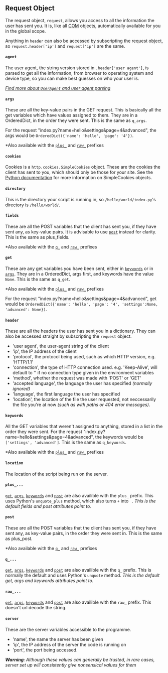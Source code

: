 ## Request Object
The request object, `request`, allows you access to all the information the user has sent you. It is, like all [COM](start.md) objects, automatically available for you in the global scope.

Anything in `header` can also be accessed by subscripting the request object, so `request.header['ip']` and `request['ip']` are the same.

#### `agent`
The user agent, the string version stored in `.header['user agent']`, is parsed to get all the information, from browser to operating system and device type, so you can make best guesses on who your user is.

*[Find more about `UserAgent` and user agent parsing](agent.md)*

#### `args`
These are all the key-value pairs in the GET request. This is basically all the get variables which have values assigned to them. They are in a 
OrderedDict, in the order they were sent.  This is the same as `q_args`.

For the request "index.py?name=hello&settings&page=4&advanced", the args would be `OrderedDict({'name': 'hello', 'page': '4'})`.

*Also available with the [`plus_`](#plus_) and [`raw_`](#raw_) prefixes

#### `cookies`
Cookies is a `http.cookies.SimpleCookies` object. These are the cookies the client has sent to you, which should only be those for your site. See the [Python documentation](https://docs.python.org/3/library/http.cookies.html#http.cookies.SimpleCookie) for more information on SimpleCookies objects.

#### `directory`
This is the directory your script is running in, so `/hello/world/index.py`'s directory is `/hello/world/`.

#### `fields`
These are all the POST variables that the client has sent you, if they have sent any, as key-value pairs. It is advisable to use [`post`](#post) 
instead for clarity. This is the same as plus_fields.

*Also available with the [`q_`](#q_) and [`raw_`](#raw_) prefixes

#### `get`
These are any get variables you have been sent, either in [`keywords`](#keywords) or in [`args`](#args). They are in a OrderedDict, args first, and 
keywords have the value `None`.  This is the same as `q_get`.

*Also available with the [`plus_`](#plus_) and [`raw_`](#raw_) prefixes

For the request "index.py?name=hello&settings&page=4&advanced", get would be `OrderedDict({'name': 'hello', 'page': '4', 'settings':None, 'advanced': None})`.
#### `header`
These are all the headers the user has sent you in a dictionary. They can also be accessed straight by subscripting the `request` object.
- 'user agent', the user-agent string of the client
- 'ip', the IP address of the client
- 'protocol', the protocol being used, such as which HTTP version, e.g. 'HTTP/1.1'
- 'connection', the type of HTTP connection used. e.g. 'Keep-Alive', will default to '' if no connection type given in the environment variables
- 'method', whether the request was made with 'POST' or 'GET'
- 'accepted language', the language the user has specified *(normally ignored)*
- 'language', the first language the user has specified
- 'location', the location of the file the user requested, not neccessarily the file you're at now *(such as with paths or 404 error messages)*.

#### `keywords`
All the GET variables that weren't assigned to anything, stored in a list in the order they were sent. 
For the request "index.py?name=hello&settings&page=4&advanced", the keywords would be `['settings', 'advanced']`. This is the same as `q_keywords`.

*Also available with the [`plus_`](#plus_) and [`raw_`](#raw_) prefixes

#### `location`
The location of the script being run on the server.

#### `plus_...`
[`get`](#get), [`args`](#args), [`keywords`](#keywords) and [`post`](#post) are also availible with the `plus_` prefix. This uses Python's 
`unquote_plus` method, which also turns `+` into ` `. *This is the default fields and post attributes point to.*

#### `post`
These are all the POST variables that the client has sent you, if they have sent any, as key-value pairs, in the order they were sent in. This is 
the same as plus_post.

*Also available with the [`q_`](#q_) and [`raw_`](#raw_) prefixes

#### `q_...`
[`get`](#get), [`args`](#args), [`keywords`](#keywords) and [`post`](#post) are also availible with the `q_` prefix. This is normally the default and 
uses Python's `unquote` method. *This is the default get, args and keywords attributes point to.*

#### `raw_...`
[`get`](#get), [`args`](#args), [`keywords`](#keywords) and [`post`](#post) are also availible with the `raw_` prefix. This doesn't url decode the 
string.

#### `server`
These are the server variables accessible to the programme.
- 'name', the name the server has been given
- 'ip', the IP address of the server the code is running on
- 'port', the port being accessed.

_**Warning**: Although these values can generally be trusted, in rare cases, server set up will consistently give nonsensical values for them_